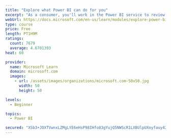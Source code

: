 ```yaml
---
title: "Explore what Power BI can do for you"
excerpt: "As a consumer, you'll work in the Power BI service to review and interact with content that has been shared with you. This module provides the foundational information that you need to work effectively in the Power BI service."
webUrl: https://docs.microsoft.com/en-us/learn/modules/explore-power-bi-service/
type: course
price: Free
length: PT1H9M
ratings:
  count: 7679
  average: 4.6701393
heat: 60

provider:
  name: Microsoft Learn
  domain: microsoft.com
  images:
    - url: /assets/images/organizations/microsoft.com-50x50.jpg
      width: 50
      height: 50

levels:
  - Beginner

topics:
  - Power BI

secured: "XSb3+JOXTVwnxLZMgLYE6eHsP98IHfo83gYujQ5NWScR1LXBUlpUXoyfauy42M2WIi/ZDNcrd76eaxCuZC4kYvKy/SE5MBLfiGC9XGYFfRDL5Tm1r+cqW8wovdjRUOWx6havTZ7MmyWTkRX4n/Ty1ev5gkLk8PB88OoL8JMcrCE4H0kD/5FZJ7fKfKjZSd74ZbKpGIGeds9z8t1ADNq5tnul0TZw4KrKOxuWIAy08Zt6DDf1BrJrHoMCXk2ESg4qPEQ7D+0aq/GBPqcsbvuTWks6w3oJpPkl2J7a4jhR/ZEruZyNZgvZAkW4TxUXU1NemMjcDaauB/jOMBRcKwA7w/qL/BF6iv6KS+CovdJWGf2wC4EBFn84lxnbBSPuqKGZA0DjK5acJu/sPSoEppXKYn0ZmiAuEzEN4h4QSaFe3Ig=;M9cA8+CXjl9IKohRZP123w=="
---
```


